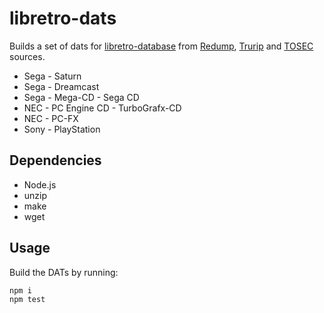 # libretro-dats

Builds a set of dats for [libretro-database](http://github.com/libretro/libretro-database) from [Redump](http://redump.org/), [Trurip](http://trurip.org/) and [TOSEC](http://www.tosecdev.org/) sources.

- Sega - Saturn
- Sega - Dreamcast
- Sega - Mega-CD - Sega CD
- NEC - PC Engine CD - TurboGrafx-CD
- NEC - PC-FX
- Sony - PlayStation

## Dependencies

- Node.js
- unzip
- make
- wget

## Usage

Build the DATs by running:

```
npm i
npm test
```
